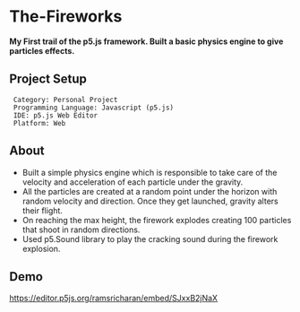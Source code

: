 # The-Fireworks
**My First trail of the p5.js framework. Built a basic physics engine to give particles effects.**


## Project Setup
```
 Category: Personal Project
 Programming Language: Javascript (p5.js)
 IDE: p5.js Web Editor
 Platform: Web
 ```
 
 ## About
 - Built a simple physics engine which is responsible to take care of the velocity and acceleration of each particle under the gravity.
 - All the particles are created at a random point under the horizon with random velocity and direction. Once they get launched, gravity alters their flight.
 - On reaching the max height, the firework explodes creating 100 particles that shoot in random directions.
 - Used p5.Sound library to play the cracking sound during the firework explosion.
 
 ## Demo
 
 https://editor.p5js.org/ramsricharan/embed/SJxxB2jNaX
